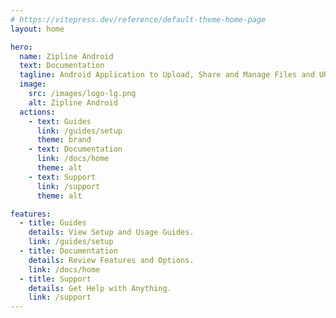 ```yaml
---
# https://vitepress.dev/reference/default-theme-home-page
layout: home

hero:
  name: Zipline Android
  text: Documentation
  tagline: Android Application to Upload, Share and Manage Files and URLs for a Diced/Zipline v4 Upload Server.
  image:
    src: /images/logo-lg.png
    alt: Zipline Android
  actions:
    - text: Guides
      link: /guides/setup
      theme: brand
    - text: Documentation
      link: /docs/home
      theme: alt
    - text: Support
      link: /support
      theme: alt

features:
  - title: Guides
    details: View Setup and Usage Guides.
    link: /guides/setup
  - title: Documentation
    details: Review Features and Options.
    link: /docs/home
  - title: Support
    details: Get Help with Anything.
    link: /support
---
```

